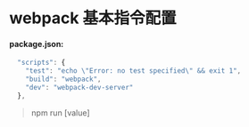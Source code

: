 # webpack 基本指令配置

#### package.json:

```javascript
  "scripts": {
    "test": "echo \"Error: no test specified\" && exit 1",
    "build": "webpack",
    "dev": "webpack-dev-server"
  },
```

> npm run [value]


